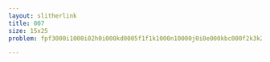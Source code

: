 ```yaml
---
layout: slitherlink
title: 007
size: 15x25
problem: fpf3000i1000i02h0i000kd0005f1f1k1000n10000j0i0e000kbc000f2k3k200008200070j0g0000fg000k1k30f2000n4000800o080005m0000f1k452000j20000d0c0j000khg000f453540000b1000o0i0i5000a7000f2f42f3000e2000n0

---
```

